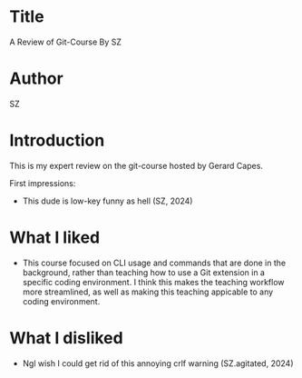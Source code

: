 # Title
A Review of Git-Course By SZ

# Author
SZ

# Introduction
This is my expert review on the git-course hosted by Gerard Capes.

First impressions: 

- This dude is low-key funny as hell (SZ, 2024)

# What I liked

- This course focused on CLI usage and commands that are done in the background, rather than teaching how to use a Git extension in a specific coding environment. I think this makes the teaching workflow more streamlined, as well as making this teaching appicable to any coding environment.



# What I disliked

- Ngl wish I could get rid of this annoying crlf warning (SZ.agitated, 2024)